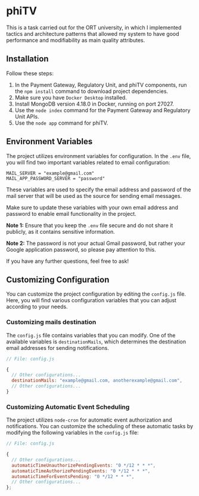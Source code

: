 # phiTV

This is a task carried out for the ORT university, in which I implemented tactics and architecture patterns that allowed my system to have good performance and modifiability as main quality attributes.

## Installation

Follow these steps:

1. In the Payment Gateway, Regulatory Unit, and phiTV components, run the `npm install` command to download project dependencies.
2. Make sure you have `Docker Desktop` installed.
3. Install MongoDB version 4.18.0 in Docker, running on port 27027.
4. Use the `node index` command for the Payment Gateway and Regulatory Unit APIs.
5. Use the `node app` command for phiTV.

## Environment Variables

The project utilizes environment variables for configuration. In the `.env` file, you will find two important variables related to email configuration:

```dotenv
MAIL_SERVER = "example@gmail.com"
MAIL_APP_PASSWORD_SERVER = "password"
```

These variables are used to specify the email address and password of the mail server that will be used as the source for sending email messages.

Make sure to update these variables with your own email address and password to enable email functionality in the project.

**Note 1:** Ensure that you keep the `.env` file secure and do not share it publicly, as it contains sensitive information.

**Note 2:** The password is not your actual Gmail password, but rather your Google application password, so please pay attention to this.

If you have any further questions, feel free to ask!


## Customizing Configuration

You can customize the project configuration by editing the `config.js` file. Here, you will find various configuration variables that you can adjust according to your needs.

### Customizing mails destination

The `config.js` file contains variables that you can modify. One of the available variables is `destinationMails`, which determines the destination email addresses for sending notifications.

```javascript
// File: config.js

{
  // Other configurations...
  destinationMails: "example@gmail.com, anotherexample@gmail.com",
  // Other configurations...
}
```
### Customizing Automatic Event Scheduling

The project utilizes `node-cron` for automatic event authorization and notifications. You can customize the scheduling of these automatic tasks by modifying the following variables in the `config.js` file:

```javascript
// File: config.js

{
  // Other configurations...
  automaticTimeUnauthorizePendingEvents: "0 */12 * * *",
  automaticTimeAuthorizePendingEvents: "0 */12 * * *",
  automaticTimeForEventsPending: "0 */12 * * *",
  // Other configurations...
};
